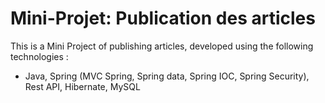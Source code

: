 # Mini-Projet: Publication des articles

This is a Mini Project of publishing articles, developed using the following technologies :
- Java, Spring (MVC Spring, Spring data, Spring IOC, Spring Security), Rest API, Hibernate, MySQL

